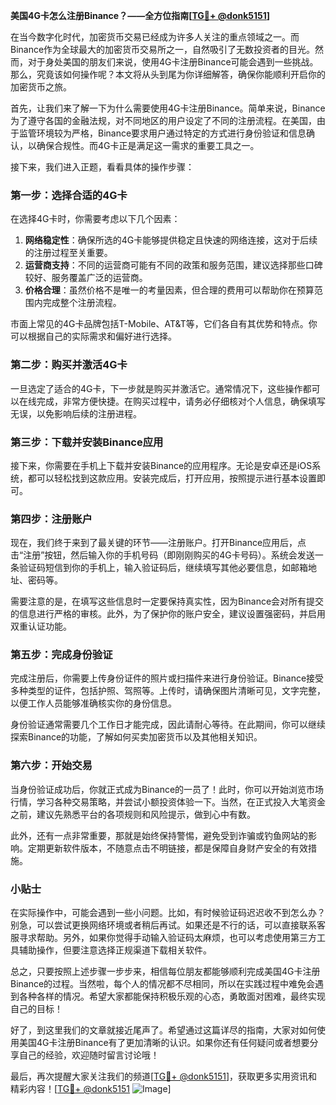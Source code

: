 **美国4G卡怎么注册Binance？——全方位指南[[TG💪+ @donk5151](https://t.me/s/donk5151)]**

在当今数字化时代，加密货币交易已经成为许多人关注的重点领域之一。而Binance作为全球最大的加密货币交易所之一，自然吸引了无数投资者的目光。然而，对于身处美国的朋友们来说，使用4G卡注册Binance可能会遇到一些挑战。那么，究竟该如何操作呢？本文将从头到尾为你详细解答，确保你能顺利开启你的加密货币之旅。

首先，让我们来了解一下为什么需要使用4G卡注册Binance。简单来说，Binance为了遵守各国的金融法规，对不同地区的用户设定了不同的注册流程。在美国，由于监管环境较为严格，Binance要求用户通过特定的方式进行身份验证和信息确认，以确保合规性。而4G卡正是满足这一需求的重要工具之一。

接下来，我们进入正题，看看具体的操作步骤：

### 第一步：选择合适的4G卡

在选择4G卡时，你需要考虑以下几个因素：
1. **网络稳定性**：确保所选的4G卡能够提供稳定且快速的网络连接，这对于后续的注册过程至关重要。
2. **运营商支持**：不同的运营商可能有不同的政策和服务范围，建议选择那些口碑较好、服务覆盖广泛的运营商。
3. **价格合理**：虽然价格不是唯一的考量因素，但合理的费用可以帮助你在预算范围内完成整个注册流程。

市面上常见的4G卡品牌包括T-Mobile、AT&T等，它们各自有其优势和特点。你可以根据自己的实际需求和偏好进行选择。

### 第二步：购买并激活4G卡

一旦选定了适合的4G卡，下一步就是购买并激活它。通常情况下，这些操作都可以在线完成，非常方便快捷。在购买过程中，请务必仔细核对个人信息，确保填写无误，以免影响后续的注册进程。

### 第三步：下载并安装Binance应用

接下来，你需要在手机上下载并安装Binance的应用程序。无论是安卓还是iOS系统，都可以轻松找到这款应用。安装完成后，打开应用，按照提示进行基本设置即可。

### 第四步：注册账户

现在，我们终于来到了最关键的环节——注册账户。打开Binance应用后，点击“注册”按钮，然后输入你的手机号码（即刚刚购买的4G卡号码）。系统会发送一条验证码短信到你的手机上，输入验证码后，继续填写其他必要信息，如邮箱地址、密码等。

需要注意的是，在填写这些信息时一定要保持真实性，因为Binance会对所有提交的信息进行严格的审核。此外，为了保护你的账户安全，建议设置强密码，并启用双重认证功能。

### 第五步：完成身份验证

完成注册后，你需要上传身份证件的照片或扫描件来进行身份验证。Binance接受多种类型的证件，包括护照、驾照等。上传时，请确保图片清晰可见，文字完整，以便工作人员能够准确核实你的身份信息。

身份验证通常需要几个工作日才能完成，因此请耐心等待。在此期间，你可以继续探索Binance的功能，了解如何买卖加密货币以及其他相关知识。

### 第六步：开始交易

当身份验证成功后，你就正式成为Binance的一员了！此时，你可以开始浏览市场行情，学习各种交易策略，并尝试小额投资体验一下。当然，在正式投入大笔资金之前，建议先熟悉平台的各项规则和风险提示，做到心中有数。

此外，还有一点非常重要，那就是始终保持警惕，避免受到诈骗或钓鱼网站的影响。定期更新软件版本，不随意点击不明链接，都是保障自身财产安全的有效措施。

### 小贴士

在实际操作中，可能会遇到一些小问题。比如，有时候验证码迟迟收不到怎么办？别急，可以尝试更换网络环境或者稍后再试。如果还是不行的话，可以直接联系客服寻求帮助。另外，如果你觉得手动输入验证码太麻烦，也可以考虑使用第三方工具辅助操作，但要注意选择正规渠道下载相关软件。

总之，只要按照上述步骤一步步来，相信每位朋友都能够顺利完成美国4G卡注册Binance的过程。当然啦，每个人的情况都不尽相同，所以在实践过程中难免会遇到各种各样的情况。希望大家都能保持积极乐观的心态，勇敢面对困难，最终实现自己的目标！

好了，到这里我们的文章就接近尾声了。希望通过这篇详尽的指南，大家对如何使用美国4G卡注册Binance有了更加清晰的认识。如果你还有任何疑问或者想要分享自己的经验，欢迎随时留言讨论哦！

最后，再次提醒大家关注我们的频道[[TG💪+ @donk5151](https://t.me/s/donk5151)]，获取更多实用资讯和精彩内容！[[TG💪+ @donk5151](https://t.me/s/donk5151) ![Image](https://i.postimg.cc/rwNCRYN7/Snipaste-2025-04-30-17-27-05.png)]